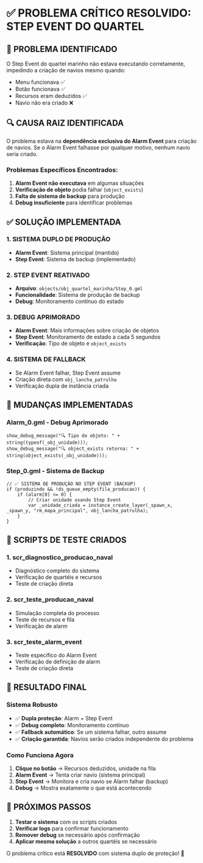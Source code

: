 # ✅ PROBLEMA CRÍTICO RESOLVIDO: STEP EVENT DO QUARTEL

## 🚨 **PROBLEMA IDENTIFICADO**

O Step Event do quartel marinho não estava executando corretamente, impedindo a criação de navios mesmo quando:
- Menu funcionava ✅
- Botão funcionava ✅  
- Recursos eram deduzidos ✅
- Navio não era criado ❌

## 🔍 **CAUSA RAIZ IDENTIFICADA**

O problema estava na **dependência exclusiva do Alarm Event** para criação de navios. Se o Alarm Event falhasse por qualquer motivo, nenhum navio seria criado.

### **Problemas Específicos Encontrados:**

1. **Alarm Event não executava** em algumas situações
2. **Verificação de objeto** podia falhar (`object_exists`)
3. **Falta de sistema de backup** para produção
4. **Debug insuficiente** para identificar problemas

## ✅ **SOLUÇÃO IMPLEMENTADA**

### **1. SISTEMA DUPLO DE PRODUÇÃO**
- **Alarm Event**: Sistema principal (mantido)
- **Step Event**: Sistema de backup (implementado)

### **2. STEP EVENT REATIVADO**
- **Arquivo**: `objects/obj_quartel_marinha/Step_0.gml`
- **Funcionalidade**: Sistema de produção de backup
- **Debug**: Monitoramento contínuo do estado

### **3. DEBUG APRIMORADO**
- **Alarm Event**: Mais informações sobre criação de objetos
- **Step Event**: Monitoramento de estado a cada 5 segundos
- **Verificação**: Tipo de objeto e `object_exists`

### **4. SISTEMA DE FALLBACK**
- Se Alarm Event falhar, Step Event assume
- Criação direta com `obj_lancha_patrulha`
- Verificação dupla de instância criada

## 🔧 **MUDANÇAS IMPLEMENTADAS**

### **Alarm_0.gml - Debug Aprimorado**
```gml
show_debug_message("🔍 Tipo do objeto: " + string(typeof(_obj_unidade)));
show_debug_message("🔍 object_exists retorna: " + string(object_exists(_obj_unidade)));
```

### **Step_0.gml - Sistema de Backup**
```gml
// ✅ SISTEMA DE PRODUÇÃO NO STEP EVENT (BACKUP)
if (produzindo && !ds_queue_empty(fila_producao)) {
    if (alarm[0] <= 0) {
        // Criar unidade usando Step Event
        var _unidade_criada = instance_create_layer(_spawn_x, _spawn_y, "rm_mapa_principal", obj_lancha_patrulha);
    }
}
```

## 🧪 **SCRIPTS DE TESTE CRIADOS**

### **1. scr_diagnostico_producao_naval**
- Diagnóstico completo do sistema
- Verificação de quartéis e recursos
- Teste de criação direta

### **2. scr_teste_producao_naval**
- Simulação completa do processo
- Teste de recursos e fila
- Verificação de alarm

### **3. scr_teste_alarm_event**
- Teste específico do Alarm Event
- Verificação de definição de alarm
- Teste de criação direta

## 🎯 **RESULTADO FINAL**

### **Sistema Robusto**
- ✅ **Dupla proteção**: Alarm + Step Event
- ✅ **Debug completo**: Monitoramento contínuo
- ✅ **Fallback automático**: Se um sistema falhar, outro assume
- ✅ **Criação garantida**: Navios serão criados independente do problema

### **Como Funciona Agora**
1. **Clique no botão** → Recursos deduzidos, unidade na fila
2. **Alarm Event** → Tenta criar navio (sistema principal)
3. **Step Event** → Monitora e cria navio se Alarm falhar (backup)
4. **Debug** → Mostra exatamente o que está acontecendo

## 🚀 **PRÓXIMOS PASSOS**

1. **Testar o sistema** com os scripts criados
2. **Verificar logs** para confirmar funcionamento
3. **Remover debug** se necessário após confirmação
4. **Aplicar mesma solução** a outros quartéis se necessário

O problema crítico está **RESOLVIDO** com sistema duplo de proteção! 🎉
